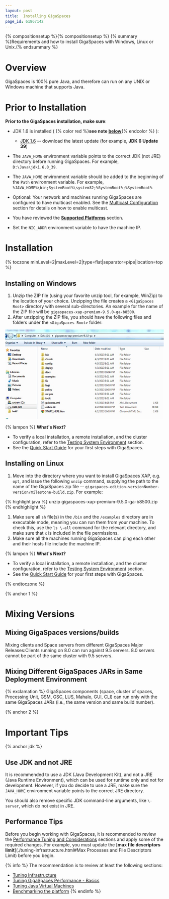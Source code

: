 ```yaml
---
layout: post
title:  Installing GigaSpaces
page_id: 61867142
---
```


{% compositionsetup %}{% compositionsetup %}
{% summary %}Requirements and how to install GigaSpaces with Windows, Linux or Unix.{% endsummary %}

# Overview

GigaSpaces is 100% pure Java, and therefore can run on any UNIX or Windows machine that supports Java.

# Prior to Installation

**Prior to the GigaSpaces installation, make sure**:

- JDK 1.6 is installed (
{% color red %}**see note [below](#jdk)**{% endcolor %}
):
    - [JDK 1.6](http://java.sun.com/javase/downloads/index.jsp) -- download the latest update (for example, **JDK 6 Update 39**)

- The `JAVA_HOME` environment variable points to the correct JDK (not JRE) directory before running GigaSpaces. For example, `D:\Java\jdk1.6.0_39`.
- The `JAVA_HOME` environment variable should be added to the beginning of the `Path` environment variable. For example, `%JAVA_HOME%\bin;SystemRoot%\system32;%SystemRoot%;%SystemRoot%`
- Optional: Your network and machines running GigaSpaces are configured to have multicast enabled. See the [Multicast Configuration](./how-to-configure-multicast.html) section for details on how to enable multicast.
- You have reviewed the **[Supported Platforms](./supported-platforms.html)** section.
- Set the `NIC_ADDR` environment variable to have the machine IP.

# Installation

{% toczone minLevel=2|maxLevel=2|type=flat|separator=pipe|location=top %}

## Installing on Windows

1. Unzip the ZIP file (using your favorite unzip tool, for example, WinZip) to the location of your choice. Unzipping the file creates a `<GigaSpaces Root>` directory with several sub-directories. An example for the name of the ZIP file will be `gigaspaces-xap-premium-9.5.0-ga-b8500`.
1. After unzipping the ZIP file, you should have the following files and folders under the `<GigaSpaces Root>` folder:

![win_dirtree_XAP95.jpg](/attachment_files/win_dirtree_XAP95.jpg)

{% lampon %} **What's Next?**

- To verify a local installation, a remote installation, and the cluster configuration, refer to the [Testing System Environment](./testing-system-environment.html) section.
- See the [Quick Start Guide](./quick-start-guide.html) for your first steps with GigaSpaces.

## Installing on Linux

1. Move into the directory where you want to install GigaSpaces XAP, e.g. `opt`, and issue the following `unzip` command, supplying the path to the name of the GigaSpaces zip file -- `gigaspaces-edition-versionNumber-version/milestone-build.zip`. For example:

{% highlight java %}
unzip gigaspaces-xap-premium-9.5.0-ga-b8500.zip
{% endhighlight %}

1. Make sure all `sh` file(s) in the `/bin` and the `/examples` directory are in executable mode, meaning you can run them from your machine. To check this, use the `ls \-all` command for the relevant directory, and make sure that `x` is included in the file permissions.
1. Make sure all the machines running GigaSpaces can ping each other and their hosts file include the machine IP.

{% lampon %} **What's Next?**

- To verify a local installation, a remote installation, and the cluster configuration, refer to the [Testing System Environment](./testing-system-environment.html) section.
- See the [Quick Start Guide](./quick-start-guide.html) for your first steps with GigaSpaces.

{% endtoczone %}

{% anchor 1 %}

# Mixing Versions

## Mixing GigaSpaces versions/builds

Mixing clients and Space servers from different GigaSpaces Major Releases:Clients running on 8.0 can run against 9.5 servers. 8.0 servers cannot be part of the same cluster with 9.5 servers.

## Mixing Different GigaSpaces JARs in Same Deployment Environment

{% exclamation %} GigaSpaces components (space, cluster of spaces, Processing Unit, GSM, GSC, LUS, Mahalo, GUI, CLI) can run only with the same GigaSpaces JARs (i.e., the same version and same build number).

{% anchor 2 %}

# Important Tips

{% anchor jdk %}

## Use JDK and not JRE

It is recommended to use a JDK (Java Development Kit), and not a JRE (Java Runtime Environment), which can be used for runtime only and not for development. However, if you do decide to use a JRE, make sure the `JAVA_HOME` environment variable points to the correct JRE directory.

You should also remove specific JDK command-line arguments, like `\-server`, which do not exist in JRE.

## Performance Tips

Before you begin working with GigaSpaces, it is recommended to review the [Performance Tuning and Considerations](./performance-tuning-and-considerations.html) sections and apply some of the required changes. For example, you must update the [**max file descriptors limit**](./tuning-infrastructure.html#Max Processes and File Descriptors Limit) before you begin.

{% info %}
 The recommendation is to review at least the following sections:

- [Tuning Infrastructure](./tuning-infrastructure.html)
- [Tuning GigaSpaces Performance - Basics](./tuning-gigaSpaces-performance-basics.html)
- [Tuning Java Virtual Machines](./tuning-java-virtual-machines.html)
- [Benchmarking the platform](./moving-into-production-checklist.html)
{% endinfo %}
